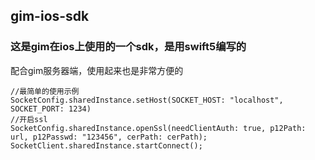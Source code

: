 ## gim-ios-sdk

### 这是gim在ios上使用的一个sdk，是用swift5编写的

配合gim服务器端，使用起来也是非常方便的


```
//最简单的使用示例
SocketConfig.sharedInstance.setHost(SOCKET_HOST: "localhost", SOCKET_PORT: 1234)
//开启ssl
SocketConfig.sharedInstance.openSsl(needClientAuth: true, p12Path: url, p12Passwd: "123456", cerPath: cerPath);
SocketClient.sharedInstance.startConnect();
```
